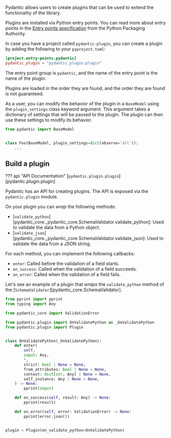 Pydantic allows users to create plugins that can be used to extend the functionality of the library.

Plugins are installed via Python entry points. You can read more about entry points in the
[Entry points specification](https://packaging.python.org/specifications/entry-points/) from the
Python Packaging Authority.

In case you have a project called `pydantic-plugin`, you can create a plugin by adding the following
to your `pyproject.toml`:

```toml
[project.entry-points.pydantic]
pydantic_plugin = "pydantic_plugin:plugin"
```

The entry point group is `pydantic`, and the name of the entry point is the name of the plugin.

Plugins are loaded in the order they are found, and the order they are found is not guaranteed.

As a user, you can modify the behavior of the plugin in a `BaseModel` using the `plugin_settings`
class keyword argument. This argument takes a dictionary of settings that will be passed to the
plugin. The plugin can then use these settings to modify its behavior.

```py test="skip"
from pydantic import BaseModel


class Foo(BaseModel, plugin_settings=dict(observe='all')):
    ...
```

## Build a plugin

??? api "API Documentation"
    [`pydantic.plugin.plugin`][pydantic.plugin.plugin]<br>

Pydantic has an API for creating plugins. The API is exposed via the `pydantic.plugin` module.

On your plugin you can _wrap_ the following methods:

* [`validate_python`][pydantic_core._pydantic_core.SchemaValidator.validate_python]: Used to validate the data from a Python object.
* [`validate_json`][pydantic_core._pydantic_core.SchemaValidator.validate_json]: Used to validate the data from a JSON string.

For each method, you can implement the following callbacks:

* `enter`: Called before the validation of a field starts.
* `on_success`: Called when the validation of a field succeeds.
* `on_error`: Called when the validation of a field fails.

Let's see an example of a plugin that _wraps_ the `validate_python` method of the [`SchemaValidator`][pydantic_core.SchemaValidator].

```py
from pprint import pprint
from typing import Any

from pydantic_core import ValidationError

from pydantic.plugin import OnValidatePython as _OnValidatePython
from pydantic.plugin import Plugin


class OnValidatePython(_OnValidatePython):
    def enter(
        self,
        input: Any,
        *,
        strict: bool | None = None,
        from_attributes: bool | None = None,
        context: dict[str, Any] | None = None,
        self_instance: Any | None = None,
    ) -> None:
        pprint(input)

    def on_success(self, result: Any) -> None:
        pprint(result)

    def on_error(self, error: ValidationError) -> None:
        pprint(error.json())


plugin = Plugin(on_validate_python=OnValidatePython)
```
